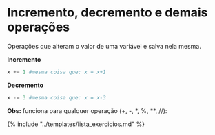# Incremento, decremento e demais operações

Operações que alteram o valor de uma variável e salva nela mesma. 

**Incremento**
```python
x += 1 #mesma coisa que: x = x+1
```

**Decremento**
```python
x -= 3 #mesma coisa que: x = x-3
```

**Obs:** funciona para qualquer operação (+, -, *, %, **, //):


{% include "../templates/lista_exercicios.md" %}